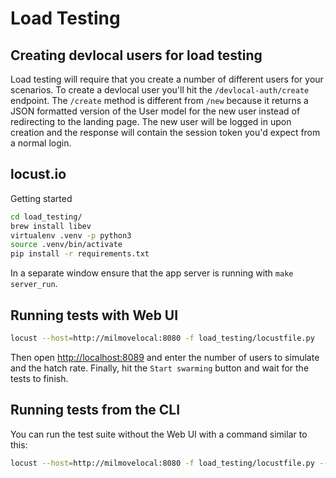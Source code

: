 # Load Testing

## Creating devlocal users for load testing

Load testing will require that you create a number of different users for your scenarios. To create a devlocal
user you'll hit the `/devlocal-auth/create` endpoint. The `/create` method is different from `/new` because it
returns a JSON formatted version of the User model for the new user instead of redirecting to the landing page.
The new user will be logged in upon creation and the response will contain the session token you'd expect from
a normal login.

## locust.io

Getting started

```sh
cd load_testing/
brew install libev
virtualenv .venv -p python3
source .venv/bin/activate
pip install -r requirements.txt
```

In a separate window ensure that the app server is running with `make server_run`.

## Running tests with Web UI

```sh
locust --host=http://milmovelocal:8080 -f load_testing/locustfile.py
```

Then open [http://localhost:8089](http://localhost:8089/) and enter the number of users to simulate and the hatch rate.
Finally, hit the `Start swarming` button and wait for the tests to finish.

## Running tests from the CLI

You can run the test suite without the Web UI with a command similar to this:

```sh
locust --host=http://milmovelocal:8080 -f load_testing/locustfile.py --clients=50 --hatch-rate=5 --no-web --run-time=60s
```
